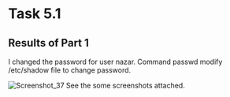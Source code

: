 # Task 5.1


## Results of Part 1

I changed the password for user nazar. Command passwd modify /etc/shadow file to change password. 

![Screenshot_37](https://user-images.githubusercontent.com/42848618/144720955-c0511c89-f827-4a75-bf99-67e776f788bb.jpg)
See the some screenshots attached.

